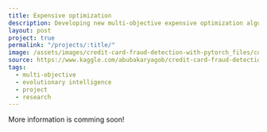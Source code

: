 ```yaml
---
title: Expensive optimization
description: Developing new multi-objective expensive optimization algorithm
layout: post
project: true
permalink: "/projects/:title/"
image: /assets/images/credit-card-fraud-detection-with-pytorch_files/cover.png
source: https://www.kaggle.com/abubakaryagob/credit-card-fraud-detection-with-pytorch
tags:
  - multi-objective
  - evolutionary intelligence
  - project
  - research
---
```


More information is comming soon!